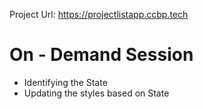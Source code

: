 Project Url: https://projectlistapp.ccbp.tech

# On - Demand Session

- Identifying the State
- Updating the styles based on State
